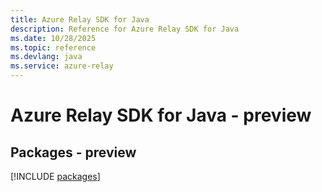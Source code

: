 ```yaml
---
title: Azure Relay SDK for Java
description: Reference for Azure Relay SDK for Java
ms.date: 10/28/2025
ms.topic: reference
ms.devlang: java
ms.service: azure-relay
---
```

# Azure Relay SDK for Java - preview
## Packages - preview
[!INCLUDE [packages](relay-index.md)]